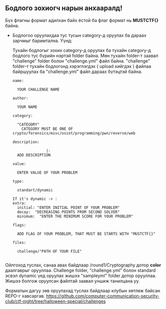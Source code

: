 ## Бодлого зохиогч нарын анхааралд!

Бүх флагны формат адилхан байх ёстой ба флаг формат нь **MUSTCTF{}** байна. 

- Бодлогоо оруулахдаа тус тусын category-д оруулах ба дараах зарчмыг баримтална. Үүнд: 

    Тухайн бодлогыг зохих category-д оруулах ба тухайн category-д бодлого тус бүрийн нэртэй folder байна. Мөн тухайн folder-т заавал "challenge" folder болон "challenge.yml" файл байна. "challenge" folder-т тухайн бодлогонд хэрэглэгдэх ( upload хийгдэх ) файлаа байршуулах ба "challenge.yml" файл дараах бүтэцтэй байна.

    ```
    name: 

      YOUR CHALLENGE NAME

    author: 

      YOUR NAME

    category: 

      "CATEGORY"
        CATEGORY MUST BE ONE OF crypto/forensics/misc/osint/programming/pwn/reverse/web

    description:

                   |-
      ADD DESCRIPTION

    value: 

      ENTER VALUE OF YOUR PROBLEM

    type:  

      standart/dynamic

    If it's dynamic -> :
    extra:
      initial: "ENTER INITIAL POINT OF YOUR PROBLEM"
      decay:  "DECREASING POINTS FROM SECOND SOLVER"
      minimum:  "ENTER THE MINIMUM SCORE FOR YOUR PROBLEM"

    flags:

      ADD FLAG OF YOUR PROBLEM, THAT MUST BE STARTS WITH "MUSTCTF{}"

    files:

      challenge/"PATH OF YOUR FILE"
      
    ```

Ойлгоход туслах, санаа авах байдлаар /round1/Cryptography дотор **color** даалгаврыг орууллаа. Challenge folder, "challenge.yml" болон standard эсвэл dynamic үед оруулах жишээ "sampleyml" folder дотор орууллаа. Жишээ болгож оруулсан файлтай заавал уншиж танилцана уу.

Форматын дагуу зөв оруулахад туслах байдлаар клубын хөтлөж байсан REPO-г хавсаргав. 
https://github.com/computer-communication-security-club/ctf-night/tree/halloween-special/challenges
